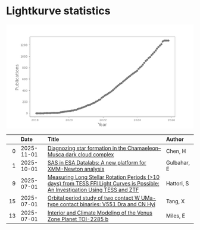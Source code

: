 
<h1>Lightkurve statistics</h1>

![publications](out/lightkurve-publications.png)  

|    | Date       | Title                                                                                                                                                                                               | Author      |
|---:|:-----------|:----------------------------------------------------------------------------------------------------------------------------------------------------------------------------------------------------|:------------|
|  0 | 2025-11-01 | [Diagnozing star formation in the Chamaeleon–Musca dark cloud complex](https://ui.adsabs.harvard.edu/abs/2025NewA..12002421C/abstract)                                                              | Chen, H     |
|  1 | 2025-10-01 | [SAS in ESA Datalabs: A new platform for XMM-Newton analysis](https://ui.adsabs.harvard.edu/abs/2025A&C....5300969G/abstract)                                                                       | Gulbahar, E |
|  9 | 2025-07-01 | [Measuring Long Stellar Rotation Periods (&gt;10 days) from TESS FFI Light Curves is Possible: An Investigation Using TESS and ZTF](https://ui.adsabs.harvard.edu/abs/2025AJ....170...15H/abstract) | Hattori, S  |
| 15 | 2025-07-01 | [Orbital period study of two contact W UMa-type contact binaries: V551 Dra and CN Hyi](https://ui.adsabs.harvard.edu/abs/2025NewA..11702357T/abstract)                                              | Tang, X     |
| 13 | 2025-07-01 | [Interior and Climate Modeling of the Venus Zone Planet TOI-2285 b](https://ui.adsabs.harvard.edu/abs/2025AJ....170...29M/abstract)                                                                 | Miles, E    |
    
